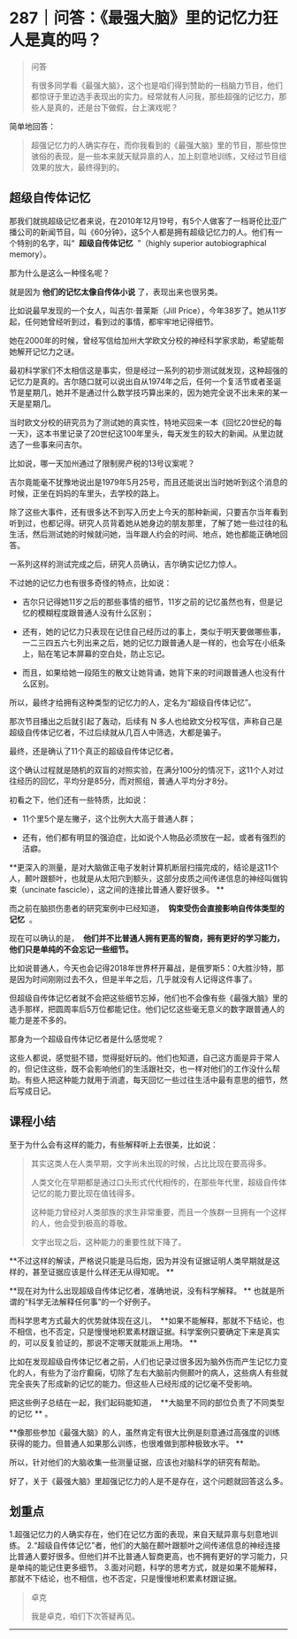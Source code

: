 # 287｜问答：《最强大脑》里的记忆力狂人是真的吗？

> 问答
> 
> 有很多同学看《最强大脑》，这个也是咱们得到赞助的一档脑力节目，他们都惊讶于里边选手表现出的实力。经常就有人问我，那些超强的记忆力，那些人是真的，还是台下做假，台上演戏呢？

简单地回答：

> 超强记忆力的人确实存在，而你我看到的《最强大脑》里的节目，那些惊世骇俗的表现，是一些本来就天赋异禀的人，加上刻意地训练，又经过节目组效果的放大，最终得到的。

## 超级自传体记忆

那我们就挑超级记忆者来说，在2010年12月19号，有5个人做客了一档哥伦比亚广播公司的新闻节目，叫《60分钟》，这5个人都是拥有超级记忆力的人。他们有一个特别的名字，叫“  **超级自传体记忆**  ”（highly superior autobiographical memory）。

那为什么是这么一种怪名呢？

就是因为 **他们的记忆太像自传体小说** 了，表现出来也很另类。

比如说最早发现的一个女人，叫吉尔·普莱斯（Jill Price），今年38岁了。她从11岁起，任何她曾经听到过，看到过的事情，都牢牢地记得细节。

她在2000年的时候，曾经写信给加州大学欧文分校的神经科学家求助，希望能帮她解开记忆力之谜。

最初科学家们不太相信这是事实，但是经过一系列的初步测试就发现，这种超强的记忆力是真的。吉尔随口就可以说出自从1974年之后，任何一个复活节或者圣诞节是星期几，她并不是通过什么数学技巧算出来的，因为她完全说不出未来的某一天是星期几。

当时欧文分校的研究员为了测试她的真实性，特地买回来一本《回忆20世纪的每一天》，这本书里记录了20世纪这100年里头，每天发生的较大的新闻。从里边就选了一些事来问吉尔。

比如说，哪一天加州通过了限制房产税的13号议案呢？

吉尔竟能毫不犹豫地说出是1979年5月25号，而且还能说出当时她听到这个消息的时候，正坐在妈妈的车里头，去学校的路上。

除了这些大事件，还有很多达不到写入历史上今天的那种新闻，只要吉尔当年看到听到过，也都记得。研究人员背着她从她身边的朋友那里，了解了她一些过往的私生活，然后测试她的时候就问她，当年跟人约会的时间、地点，她也都能正确地回答。

一系列这样的测试完成之后，研究人员确认，吉尔确实记忆力惊人。

不过她的记忆力也有很多奇怪的特点，比如说：

* 吉尔只记得她11岁之后的那些事情的细节，11岁之前的记忆虽然也有，但是记忆的模糊程度跟普通人没有什么区别；

* 还有，她的记忆力只表现在记住自己经历过的事上，类似于明天要做哪些事，一二三四五六七列出来之后，她的记忆力跟普通人是一样的，也会写在小纸条上，贴在笔记本屏幕的空白处，防止忘记。

* 而且，如果给她一段陌生的散文让她背诵，她背下来的时间跟普通人也没有什么区别。

所以，最终才给拥有这种类型的记忆力的人，定名为“超级自传体记忆”。

那次节目播出之后就引起了轰动，后续有 N 多人也给欧文分校写信，声称自己是超级自传体记忆者，不过后续就从几百人中筛选，大都是骗子。

最终，还是确认了11个真正的超级自传体记忆者。

这个确认过程就是随机的双盲的对照实验，在满分100分的情况下，这11个人对过往经历的回忆，平均分是85分，而对照组，普通人平均分才8分。

初看之下，他们还有一些特质，比如说：

* 11个里5个是左撇子，这个比例大大高于普通人群；

* 还有，他们都有明显的强迫症，比如说个人物品必须放在一起，或者有强烈的洁癖。

 **更深入的测量，是对大脑做正电子发射计算机断层扫描完成的，结论是这11个人，颞叶跟额叶，也就是从太阳穴到额头，这部分皮质之间传递信息的神经叫做钩束（uncinate fascicle），这之间的连接比普通人要好很多。 **

而之前在脑损伤患者的研究案例中已经知道，  **钩束受伤会直接影响自传体类型的记忆**  。

现在可以确认的是，  **他们并不比普通人拥有更高的智商，拥有更好的学习能力，他们只是单纯的不会忘记一些细节。**  

比如说普通人，今天也会记得2018年世界杯开幕战，是俄罗斯5：0大胜沙特，那是因为时间刚刚过去不久，但是半年之后，几乎就没有人记得这件事了。

但超级自传体记忆者就不会把这些细节忘掉，他们也不会像有些《最强大脑》里的选手那样，把圆周率后5万位都能记住。他们记忆这些毫无意义的数字跟普通人的能力是差不多的。

那身为一个超级自传体记忆者是什么感觉呢？

这些人都说，感觉挺不错，觉得挺好玩的。他们也知道，自己这方面是异于常人的，但记住这些，既不会影响他们的生活跟社交，也一样对他们的工作没什么帮助。有些人把这种能力就用于消遣，每天回忆一些过往生活中最有意思的细节，然后写成日记。

## 课程小结

至于为什么会有这样的能力，有些解释听上去很美，比如说：

> 其实这类人在人类早期，文字尚未出现的时候，占比比现在要高得多。
> 
> 
> 
> 人类文化在早期都是通过口头形式代代相传的，在那些年代里，超级自传体记忆的能力要比现在值钱得多。
> 
> 
> 
> 这种能力曾经对人类部族的求生非常重要，而且一个族群一旦拥有一个这样的人，他会受到极高的尊敬。
> 
> 
> 
> 文字出现之后，这种能力的重要性就下降了。

 **不过这样的解读，严格说只能是马后炮，因为并没有证据证明人类早期就是这样的，甚至证据应该是什么样还无从得知呢。 **

 **现在对为什么出现超级自传体记忆者，准确地说，没有科学解释。 ** 也就是所谓的“科学无法解释任何事”的一个好例子。

而科学思考方式最大的优势就体现在这儿，  **如果不能解释，那就不下结论，也不相信，也不否定，只是慢慢地积累素材跟证据。科学案例只要确定下来是真实的，可以反复验证的，那说不定哪天就能派上用场。 **

比如在发现超级自传体记忆者之前，人们也记录过很多因为脑外伤而产生记忆力变化的人，有些为了治疗癫痫，切除了左右大脑前内侧颞叶的病人，这些病人有些就完全丧失了形成新的记忆的能力。但这些人已经形成的记忆毫不受影响。

把这些例子总结在一起，我们起码能知道，  **大脑里不同的部位负责了不同类型的记忆 ** 。

 **像那些参加《最强大脑》的人，虽然肯定有很大比例是刻意通过高强度的训练获得的能力。但普通人如果那么训练，也很难做到那种极致水平。 **

所以，针对他们的大脑收集一些测量证据，应该也对脑科学的研究有帮助。

好了，关于《最强大脑》里超强记忆力的人是不是存在，这个问题就回答这么多。

## 划重点

1.超强记忆力的人确实存在，他们在记忆方面的表现，来自天赋异禀与刻意地训练。
2.“超级自传体记忆”者，他们的大脑在颞叶跟额叶之间传递信息的神经连接比普通人要好很多。但他们并不比普通人智商更高，也不拥有更好的学习能力，只是单纯的能记住更多细节。
3.面对问题，科学的思考方式，就是如果不能解释，那就不下结论，也不相信，也不否定，只是慢慢地积累素材跟证据。

> 卓克
> 
> 我是卓克，咱们下次答疑再见。

---

